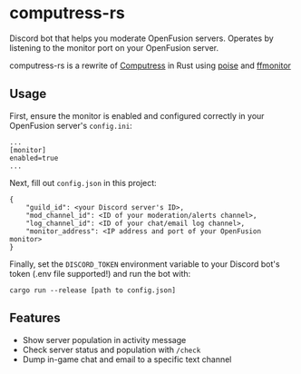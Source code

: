 # computress-rs

Discord bot that helps you moderate OpenFusion servers. Operates by listening to the monitor port on your OpenFusion server.

computress-rs is a rewrite of [Computress](https://github.com/OpenFusionProject/Computress) in Rust using [poise](https://github.com/serenity-rs/poise) and [ffmonitor](https://github.com/OpenFusionProject/ffmonitor)

## Usage

First, ensure the monitor is enabled and configured correctly in your OpenFusion server's `config.ini`:
```
...
[monitor]
enabled=true
...
```

Next, fill out `config.json` in this project:
```
{
    "guild_id": <your Discord server's ID>,
    "mod_channel_id": <ID of your moderation/alerts channel>,
    "log_channel_id": <ID of your chat/email log channel>,
    "monitor_address": <IP address and port of your OpenFusion monitor>
}
```

Finally, set the `DISCORD_TOKEN` environment variable to your Discord bot's token (.env file supported!) and run the bot with:
```
cargo run --release [path to config.json]
```

## Features
- Show server population in activity message
- Check server status and population with `/check`
- Dump in-game chat and email to a specific text channel
